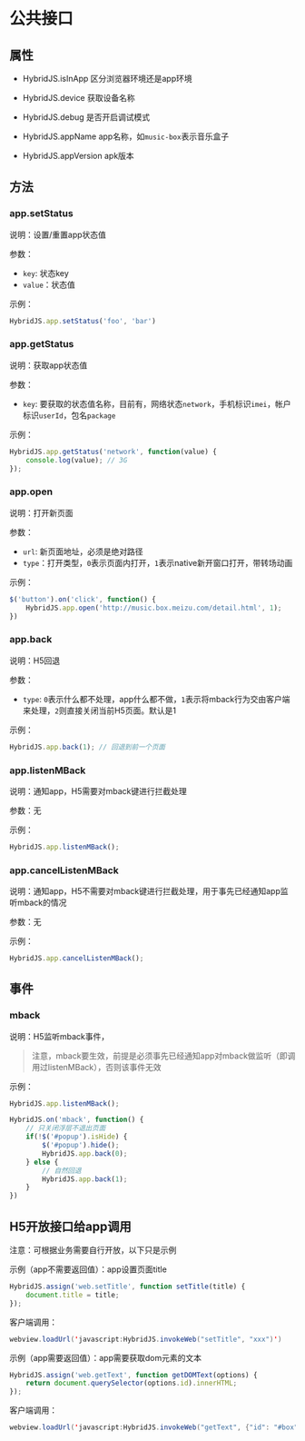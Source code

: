 # 公共接口

## 属性

- HybridJS.isInApp 区分浏览器环境还是app环境

- HybridJS.device 获取设备名称

- HybridJS.debug 是否开启调试模式

- HybridJS.appName app名称，如`music-box`表示音乐盒子

- HybridJS.appVersion apk版本


## 方法

### app.setStatus

说明：设置/重置app状态值

参数：
- `key`: 状态key
- `value`：状态值

示例：

``` js
HybridJS.app.setStatus('foo', 'bar')
```

### app.getStatus

说明：获取app状态值

参数：
- `key`: 要获取的状态值名称，目前有，网络状态`network`，手机标识`imei`，帐户标识`userId`，包名`package`

示例：

``` js
HybridJS.app.getStatus('network', function(value) {
    console.log(value); // 3G
});
```

### app.open

说明：打开新页面

参数：
- `url`: 新页面地址，必须是绝对路径
- `type`：打开类型，`0`表示页面内打开，`1`表示native新开窗口打开，带转场动画

示例：

``` js
$('button').on('click', function() {
    HybridJS.app.open('http://music.box.meizu.com/detail.html', 1);
})
```

### app.back

说明：H5回退

参数：
- `type`: `0`表示什么都不处理，app什么都不做，`1`表示将mback行为交由客户端来处理，`2`则直接关闭当前H5页面。默认是1

示例：

``` js
HybridJS.app.back(1); // 回退到前一个页面
```

### app.listenMBack

说明：通知app，H5需要对mback键进行拦截处理

参数：无

示例：

``` js
HybridJS.app.listenMBack();
```

### app.cancelListenMBack

说明：通知app，H5不需要对mback键进行拦截处理，用于事先已经通知app监听mback的情况

参数：无

示例：

``` js
HybridJS.app.cancelListenMBack();
```

## 事件

### mback

说明：H5监听mback事件，

> 注意，mback要生效，前提是必须事先已经通知app对mback做监听（即调用过listenMBack），否则该事件无效

示例：

``` js
HybridJS.app.listenMBack();

HybridJS.on('mback', function() {
    // 只关闭浮层不退出页面
    if(!$('#popup').isHide) {
        $('#popup').hide();
        HybridJS.app.back(0);
    } else {
        // 自然回退
        HybridJS.app.back(1);
    }
})
```

## H5开放接口给app调用

注意：可根据业务需要自行开放，以下只是示例

示例（app不需要返回值）：app设置页面title

``` js
HybridJS.assign('web.setTitle', function setTitle(title) {
    document.title = title;
});
```

客户端调用：

``` java
webview.loadUrl('javascript:HybridJS.invokeWeb("setTitle", "xxx")')
```


示例（app需要返回值）：app需要获取dom元素的文本

``` js
HybridJS.assign('web.getText', function getDOMText(options) {
    return document.querySelector(options.id).innerHTML;
});
```

客户端调用：

``` java
webview.loadUrl('javascript:HybridJS.invokeWeb("getText", {"id": "#box", "res_sn": 123})')
```

